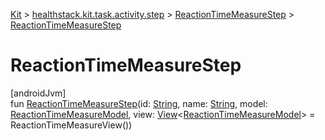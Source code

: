 
[Kit](../../../kit.html) > [healthstack.kit.task.activity.step](../index.html) > [ReactionTimeMeasureStep](index.html) > [ReactionTimeMeasureStep](-reaction-time-measure-step.html)



# ReactionTimeMeasureStep



[androidJvm]\
fun [ReactionTimeMeasureStep](-reaction-time-measure-step.html)(id: [String](https://kotlinlang.org/api/latest/jvm/stdlib/kotlin/-string/index.html), name: [String](https://kotlinlang.org/api/latest/jvm/stdlib/kotlin/-string/index.html), model: [ReactionTimeMeasureModel](../../healthstack.kit.task.activity.model/-reaction-time-measure-model/index.html), view: [View](../../healthstack.kit.task.base/-view/index.html)&lt;[ReactionTimeMeasureModel](../../healthstack.kit.task.activity.model/-reaction-time-measure-model/index.html)&gt; = ReactionTimeMeasureView())




